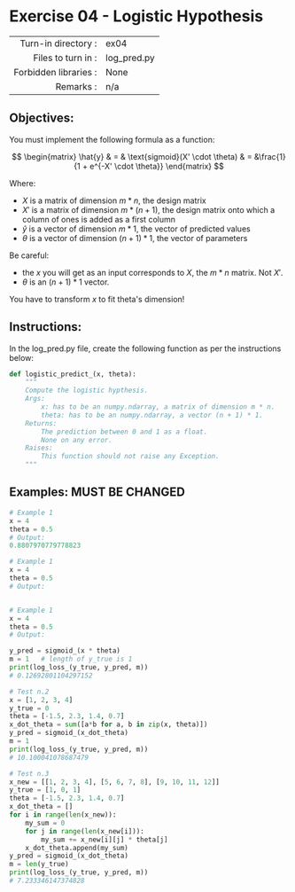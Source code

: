 # Exercise 04 - Logistic Hypothesis

|                         |                         |
| -----------------------:| ----------------------- |
|   Turn-in directory :   |  ex04                   |
|   Files to turn in :    |  log_pred.py            |
|   Forbidden libraries : |  None                |
|   Remarks :             |  n/a                    |

## Objectives:
You must implement the following formula as a function:  

$$
\begin{matrix}
\hat{y} & = & \text{sigmoid}(X' \cdot \theta) & =  &\frac{1} {1 + e^{-X' \cdot \theta}}    
\end{matrix}
$$

Where:
- $X$ is a matrix of dimension $m * n$, the design matrix
- $X'$ is a matrix of dimension $m * (n + 1)$, the design matrix onto which a column of ones is added as a first column
- $\hat{y}$ is a vector of dimension $m * 1$, the vector of predicted values
- $\theta$ is a vector of dimension $(n + 1) * 1$, the vector of parameters

Be careful: 
- the *x*  you will get as an input corresponds to $X$, the $m * n$ matrix. Not $X'$. 
- $\theta$ is an $(n + 1) * 1$ vector. 

You have to transform *x* to fit theta's dimension!

## Instructions:
In the log_pred.py file, create the following function as per the instructions below: 
```python
def logistic_predict_(x, theta):
    """
    Compute the logistic hypthesis.
    Args:
        x: has to be an numpy.ndarray, a matrix of dimension m * n.
        theta: has to be an numpy.ndarray, a vector (n + 1) * 1.
    Returns:
        The prediction between 0 and 1 as a float.
        None on any error.
    Raises:
        This function should not raise any Exception.
    """
```

## Examples: MUST BE CHANGED
```python
# Example 1
x = 4
theta = 0.5
# Output: 
0.8807970779778823

# Example 1
x = 4
theta = 0.5
# Output: 


# Example 1
x = 4
theta = 0.5
# Output: 

y_pred = sigmoid_(x * theta)
m = 1   # length of y_true is 1
print(log_loss_(y_true, y_pred, m))
# 0.12692801104297152

# Test n.2
x = [1, 2, 3, 4]
y_true = 0
theta = [-1.5, 2.3, 1.4, 0.7]
x_dot_theta = sum([a*b for a, b in zip(x, theta)])
y_pred = sigmoid_(x_dot_theta)
m = 1
print(log_loss_(y_true, y_pred, m))
# 10.100041078687479

# Test n.3
x_new = [[1, 2, 3, 4], [5, 6, 7, 8], [9, 10, 11, 12]]
y_true = [1, 0, 1]
theta = [-1.5, 2.3, 1.4, 0.7]
x_dot_theta = []
for i in range(len(x_new)):
    my_sum = 0
    for j in range(len(x_new[i])):
        my_sum += x_new[i][j] * theta[j]
    x_dot_theta.append(my_sum)
y_pred = sigmoid_(x_dot_theta)
m = len(y_true)
print(log_loss_(y_true, y_pred, m))
# 7.233346147374828
```
